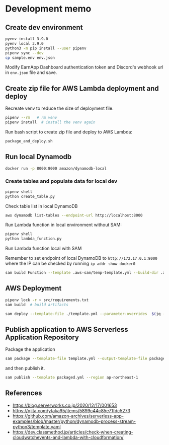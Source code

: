 
# Development memo

## Create dev environment

```bash
pyenv install 3.9.0
pyenv local 3.9.0
python3 -m pip install --user pipenv
pipenv sync --dev
cp sample.env env.json
```

Modify EarnApp Dashboard authentication token and Discord's webhook url in `env.json` file
and save.


## Create zip file for AWS Lambda deployment and deploy

Recreate venv to reduce the size of deployment file.
```bash
pipenv --rm   # rm venv
pipenv install  # install the venv again
```

Run bash script to create zip file and deploy to AWS Lambda:

```bash
package_and_deploy.sh
```

## Run local Dynamodb

```bash
docker run -p 8000:8000 amazon/dynamodb-local
```

### Create tables and populate data for local dev

```bash
pipenv shell
python create_table.py
```

Check table list in local DynamoDB

```bash
aws dynamodb list-tables --endpoint-url http://localhost:8000
```

Run Lambda function in local environment without SAM:

```bash
pipenv shell
python lambda_function.py
```

Run Lambda function local with SAM

 Remember to set endpoint of local DynamoDB to `http://172.17.0.1:8000` where the IP can be checked
by running `ip addr show docker0`

```bash
sam build Function --template .aws-sam/temp-template.yml --build-dir .aws-sam/build --docker-network bridge && sam local invoke --template .aws-sam/build/template.yml --docker-network bridge --docker-network bridge 
```


## AWS Deployment

```bash
pipenv lock -r > src/requirements.txt
sam build  # build artifacts

sam deploy --template-file ./template.yml --parameter-overrides  $(jq -r '.Parameters | to_entries[] | "\(.key)=\(.value) "' env.json) --resolve-s3
```

## Publish application to AWS Serverless Application Repository

Package the application

```bash
sam package --template-file template.yml --output-template-file packaged.yml --s3-bucket earnappdiscord
```

and then publish it.

```bash
sam publish --template packaged.yml --region ap-northeast-1
```


## References
- https://blog.serverworks.co.jp/2020/12/17/001653
- https://qiita.com/ytaka95/items/5899c44c85e71fdc5273
- https://github.com/amazon-archives/serverless-app-examples/blob/master/python/dynamodb-process-stream-python3/template.yaml
- https://dev.classmethod.jp/articles/check-when-creating-cloudwatchevents-and-lambda-with-cloudformation/